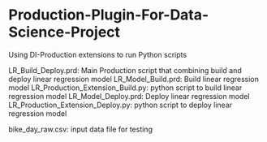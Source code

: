 # Production-Plugin-For-Data-Science-Project

Using DI-Production extensions to run Python scripts

LR_Build_Deploy.prd: Main Production script that combining build and deploy linear regression model
LR_Model_Build.prd: Build linear regression model
LR_Production_Extension_Build.py: python script to build linear regression model
LR_Model_Deploy.prd: Deploy linear regression model
LR_Production_Extension_Deploy.py: python script to deploy linear regression model

bike_day_raw.csv: input data file for testing
